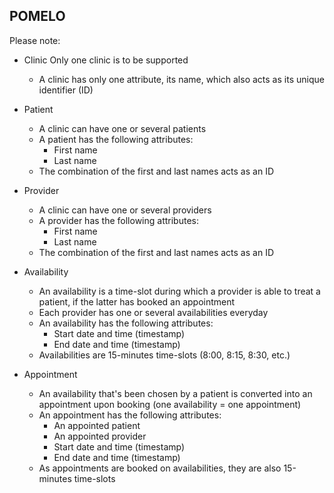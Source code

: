 ## POMELO

Please note:
- Clinic Only one clinic is to be supported
  - A clinic has only one attribute, its name, which also acts as its unique identifier (ID)

- Patient
  - A clinic can have one or several patients
  - A patient has the following attributes:
    - First name
    - Last name
  - The combination of the first and last names acts as an ID

- Provider
  - A clinic can have one or several providers
  - A provider has the following attributes:
    - First name
    - Last name
  - The combination of the first and last names acts as an ID

- Availability
  - An availability is a time-slot during which a provider is able to treat a patient, if the latter
has booked an appointment
  - Each provider has one or several availabilities everyday
  - An availability has the following attributes:
    - Start date and time (timestamp)
    - End date and time (timestamp)
  - Availabilities are 15-minutes time-slots (8:00, 8:15, 8:30, etc.)

- Appointment
  - An availability that's been chosen by a patient is converted into an appointment upon
booking (one availability = one appointment)
  - An appointment has the following attributes:
     - An appointed patient
     - An appointed provider
     - Start date and time (timestamp)
     - End date and time (timestamp)
  - As appointments are booked on availabilities, they are also 15-minutes time-slots
